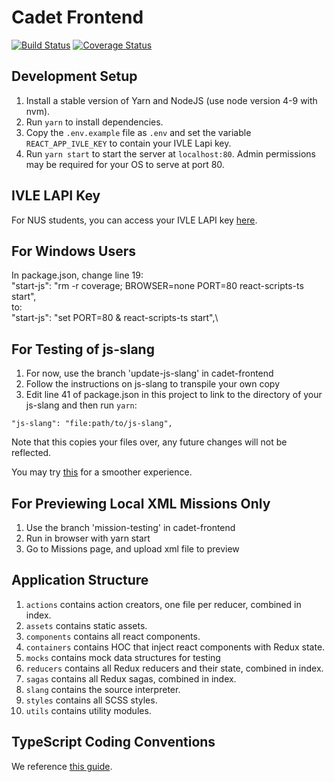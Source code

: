 # Cadet Frontend 

[![Build Status](https://travis-ci.org/source-academy/cadet-frontend.svg?branch=master)](https://travis-ci.org/source-academy/cadet-frontend)
[![Coverage Status](https://coveralls.io/repos/github/source-academy/cadet-frontend/badge.svg?branch=travis)](https://coveralls.io/github/source-academy/cadet-frontend?branch=travis)

## Development Setup

1. Install a stable version of Yarn and NodeJS (use node version 4-9 with nvm).
2. Run `yarn` to install dependencies.
3. Copy the `.env.example` file as `.env` and set the variable `REACT_APP_IVLE_KEY`
   to contain your IVLE Lapi key.
4. Run `yarn start` to start the server at `localhost:80`. Admin permissions may
   be required for your OS to serve at port 80.
   
## IVLE LAPI Key
For NUS students, you can access your IVLE LAPI key [here](https://ivle.nus.edu.sg/LAPI/default.aspx).

## For Windows Users
In package.json, change line 19:\
"start-js": "rm -r coverage; BROWSER=none PORT=80 react-scripts-ts start",\
to:\
"start-js": "set PORT=80 & react-scripts-ts start",\

## For Testing of js-slang

1. For now, use the branch 'update-js-slang' in cadet-frontend
2. Follow the instructions on js-slang to transpile your own copy
3. Edit line 41 of package.json in this project to link to the directory of your js-slang and then run `yarn`:

`"js-slang": "file:path/to/js-slang",`

Note that this copies your files over, any future changes will not be reflected. 

You may try [this](https://medium.com/@alexishevia/the-magic-behind-npm-link-d94dcb3a81af) for a smoother experience.

## For Previewing Local XML Missions Only

1. Use the branch 'mission-testing' in cadet-frontend
2. Run in browser with yarn start
2. Go to Missions page, and upload xml file to preview

## Application Structure

1. `actions` contains action creators, one file per reducer, combined in index.
2. `assets` contains static assets.
3. `components` contains all react components.
4. `containers` contains HOC that inject react components with Redux state.
5. `mocks` contains mock data structures for testing
6. `reducers` contains all Redux reducers and their state, combined in index.
7. `sagas` contains all Redux sagas, combined in index.
8. `slang` contains the source interpreter.
9. `styles` contains all SCSS styles.
10. `utils` contains utility modules.

## TypeScript Coding Conventions

We reference [this guide](https://github.com/piotrwitek/react-redux-typescript-guide).
